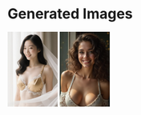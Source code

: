 # Generated Images



<img src="2025_10_10_01.webp" width="100"/> <img src="2025_10_10_02.webp" width="100"/>